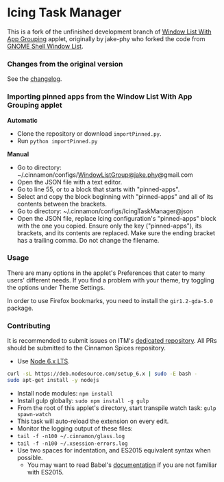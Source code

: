 Icing Task Manager
=============

This is a fork of the unfinished development branch of [Window List With App Grouping](https://github.com/jake-phy/WindowIconList/) applet, originally by jake-phy who forked the code from [GNOME Shell Window List](https://github.com/siefkenj/gnome-shell-windowlist/).

### Changes from the original version

See the [changelog](https://github.com/jaszhix/icingtaskmanager/blob/master/CHANGELOG.md).

### Importing pinned apps from the Window List With App Grouping applet

**Automatic**

  * Clone the repository or download ```importPinned.py```.
  * Run ```python importPinned.py```

**Manual**

  * Go to directory: ~/.cinnamon/configs/WindowListGroup@jake.phy@gmail.com
  * Open the JSON file with a text editor.
  * Go to line 55, or to a block that starts with "pinned-apps".
  * Select and copy the block beginning with "pinned-apps" and all of its contents between the brackets.
  * Go to directory: ~/.cinnamon/configs/IcingTaskManager@json
  * Open the JSON file, replace Icing configuration's "pinned-apps" block with the one you copied. Ensure only the key ("pinned-apps"), its brackets, and its contents are replaced. Make sure the ending bracket has a trailing comma. Do not change the filename.

### Usage

There are many options in the applet's Preferences that cater to many users' different needs. If you find a problem with your theme, try toggling the options under Theme Settings.

In order to use Firefox bookmarks, you need to install the ```gir1.2-gda-5.0``` package.

### Contributing

It is recommended to submit issues on ITM's [dedicated repository](https://github.com/jaszhix/icingtaskmanager). All PRs should be submitted to the Cinnamon Spices repository.

*  Use [Node 6.x LTS](https://github.com/nodesource/distributions).
```sh
curl -sL https://deb.nodesource.com/setup_6.x | sudo -E bash -
sudo apt-get install -y nodejs
```
*  Install node modules: ```npm install```
*  Install gulp globally: ```sudo npm install -g gulp```
*  From the root of this applet's directory, start transpile watch task: ```gulp spawn-watch```
  * This task will auto-reload the extension on every edit.
*  Monitor the logging output of these files: 
  * ```tail -f -n100 ~/.cinnamon/glass.log```
  * ```tail -f -n100 ~/.xsession-errors.log```
* Use two spaces for indentation, and ES2015 equivalent syntax when possible. 
  * You may want to read Babel's [documentation](https://babeljs.io/learn-es2015/) if you are not familiar with ES2015.
